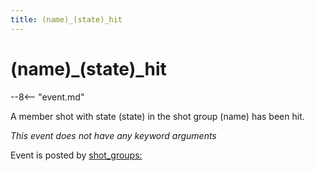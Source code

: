 ```yaml
---
title: (name)_(state)_hit
---
```


# (name)_(state)_hit


--8<-- "event.md"

A member shot with state (state) in the shot group (name) has been hit.

*This event does not have any keyword arguments*

Event is posted by [shot_groups:](../config/shot_groups.md)
